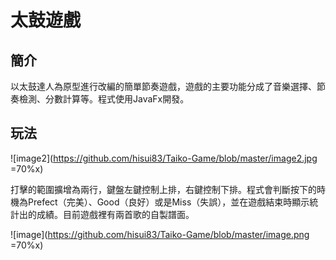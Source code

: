 太鼓遊戲
===


簡介
---
以太鼓達人為原型進行改編的簡單節奏遊戲，遊戲的主要功能分成了音樂選擇、節奏檢測、分數計算等。程式使用JavaFx開發。

玩法
---
![image2](https://github.com/hisui83/Taiko-Game/blob/master/image2.jpg =70%x)

打擊的範圍擴增為兩行，鍵盤左鍵控制上排，右鍵控制下排。程式會判斷按下的時機為Prefect（完美）、Good（良好）或是Miss（失誤），並在遊戲結束時顯示統計出的成績。目前遊戲裡有兩首歌的自製譜面。

![image](https://github.com/hisui83/Taiko-Game/blob/master/image.png =70%x)
